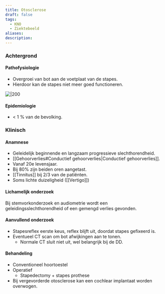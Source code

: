 ```yaml
---
title: Otosclerose
draft: false
tags:
  - KNO
  - Ziektebeeld
aliases: 
description: 
---
```


### Achtergrond
#### Pathofysiologie
- Overgroei van bot aan de voetplaat van de stapes. 
- Hierdoor kan de stapes niet meer goed functioneren. 

![|200](https://i.imgur.com/i0wgeOG.png)


#### Epidemiologie

- < 1 % van de bevolking.

### Klinisch

#### Anamnese
- Geleidelijk beginnende en langzaam progressieve slechthorendheid.
- [[Gehoorverlies#Conductief gehoorverlies|Conductief gehoorverlies]].
- Vanaf 20e levensjaar.
- Bij 80% zijn beiden oren aangetast.
- [[Tinnitus]] bij 2/3 van de patiënten. 
- Soms lichte duizeligheid ([[Vertigo]])


#### Lichamelijk onderzoek
Bij stemvorkonderzoek en audiometrie wordt een geleidingsslechthorendheid of een gemengd verlies gevonden.

#### Aanvullend onderzoek
- Stapesreflex eerste keus, reflex blijft uit, doordat stapes gefixeerd is.
- Eventueel CT scan om bot afwijkingen aan te tonen.
	- Normale CT sluit niet uit, wel belangrijk bij de DD.  

#### Behandeling
- Conventioneel hoortoestel
- Operatief
	- Stapedectomy + stapes prothese
- Bij vergevorderde otosclerose kan een cochlear implantaat worden overwogen. 
